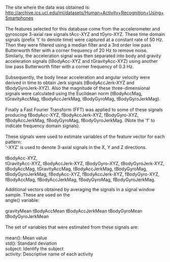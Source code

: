 The site where the data was obtained is:<br />
http://archive.ics.uci.edu/ml/datasets/Human+Activity+Recognition+Using+Smartphones<br />
<br />
The features selected for this database come from the accelerometer and gyroscope 3-axial 
raw signals tAcc-XYZ and tGyro-XYZ. These time domain signals (prefix 't' to denote time) 
were captured at a constant rate of 50 Hz. Then they were filtered using a median filter 
and a 3rd order low pass Butterworth filter with a corner frequency of 20 Hz to remove 
noise. Similarly, the acceleration signal was then separated into body and gravity acceleration 
signals (tBodyAcc-XYZ and tGravityAcc-XYZ) using another low pass Butterworth filter with a 
corner frequency of 0.3 Hz. <br />
<br />
Subsequently, the body linear acceleration and angular velocity were derived in time to obtain Jerk 
signals (tBodyAccJerk-XYZ and tBodyGyroJerk-XYZ). Also the magnitude of these three-dimensional 
signals were calculated using the Euclidean norm (tBodyAccMag, tGravityAccMag, tBodyAccJerkMag, 
tBodyGyroMag, tBodyGyroJerkMag). <br />
<br />
Finally a Fast Fourier Transform (FFT) was applied to some of these signals producing fBodyAcc-XYZ,
fBodyAccJerk-XYZ, fBodyGyro-XYZ, fBodyAccJerkMag, fBodyGyroMag, fBodyGyroJerkMag. (Note the 'f' to 
indicate frequency domain signals). <br />
<br />
These signals were used to estimate variables of the feature vector for each pattern:  <br />
'-XYZ' is used to denote 3-axial signals in the X, Y and Z directions.<br />
<br />
tBodyAcc-XYZ,  
tGravityAcc-XYZ, 
tBodyAccJerk-XYZ, 
tBodyGyro-XYZ, 
tBodyGyroJerk-XYZ, 
tBodyAccMag, 
tGravityAccMag, 
tBodyAccJerkMag, 
tBodyGyroMag, 
tBodyGyroJerkMag, 
fBodyAcc-XYZ, 
fBodyAccJerk-XYZ, 
fBodyGyro-XYZ, 
fBodyAccMag, 
fBodyAccJerkMag, 
fBodyGyroMag, 
fBodyGyroJerkMag. 

Additional vectors obtained by averaging the signals in a signal window sample. These are used on the <br />
angle() variable:<br />
<br />
gravityMean tBodyAccMean tBodyAccJerkMean tBodyGyroMean tBodyGyroJerkMean<br />
<br />
The set of variables that were estimated from these signals are: <br />
<br />
mean(): Mean value <br />
std(): Standard deviation <br />
subject: Identify the subject <br />
activity: Descriptive name of each activity <br />
